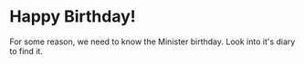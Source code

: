 # Happy Birthday!

For some reason, we need to know the Minister birthday. Look into it's diary to find it.
